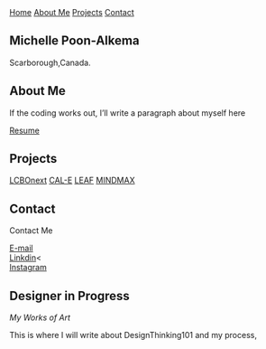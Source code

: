 <html>
	<body>
    <nav class="w3-button w3-black">
      <a href="#Home" class="w3-button w3-bar-item">Home</a>
      <a href="#About Me" class="w3-button w3-bar-item">About Me</a>
      <a href="#projects" class="w3-button w3-bar-item">Projects</a>
      <a href="#Contact" class="w3-button w3-bar-item">Contact</a>
    </nav>
	  <h2>Michelle Poon-Alkema</h2>
	  <p>Scarborough,Canada.</p>
	  <h2>About Me</h2>
	  <p>If the coding works out, I’ll write a paragraph about myself here</p>
		<div><a href=“#”>Resume</a></div>
	  <h2>Projects</h2>
		<a href=“#”>LCBOnext</a> <a href=“#”>CAL-E</a> <a href=“#”>LEAF</a> <a href=“#”>MINDMAX</a>
	  <h2>Contact</h2>
		<p class="w3-medium">Contact Me 
		<div><a href="michellepoon56@gmail.com">E-mail</a></div>
		<div><a href=“https://www.linkedin.com/in/michelle-alkema-76196611b/”>Linkdin</a><</div>
		<div><a href="https://www.instagram.com/ml.spoon/">Instagram</a></div>		
	<section class="w3-container w3-center" style="max-width:600px">
				<h2 class="w3-wide">Designer in Progress</h2>
				<p class="w3-opacity"><i>My Works of Art</i></p>
				<p class="w3-justify">This is where I will write about DesignThinking101 and my process,</p>
		</section>
	</body>
</html>
